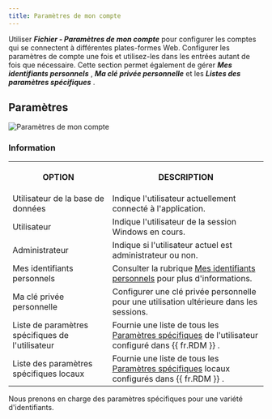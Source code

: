 ```yaml
---
title: Paramètres de mon compte
---
```

Utiliser ***Fichier - Paramètres de mon compte*** pour configurer les comptes qui se connectent à différentes plates-formes Web. Configurer les paramètres de compte une fois et utilisez-les dans les entrées autant de fois que nécessaire. Cette section permet également de gérer ***Mes identifiants personnels*** , ***Ma clé privée personnelle*** et les ***Listes des paramètres spécifiques*** . 

## Paramètres 

![Paramètres de mon compte](https://webdevolutions.azureedge.net/docs/fr/rdm/windows/clip10203.png) 

### Information 

<table>
	<tr>
		<th>

OPTION 
		</th>
		<th>
DESCRIPTION 
		</th>
	</tr>
	<tr>
		<td>
Utilisateur de la base de données 
		</td>
		<td>
Indique l'utilisateur actuellement connecté à l'application. 
		</td>
	</tr>
	<tr>
		<td>
Utilisateur 
		</td>
		<td>
Indique l'utilisateur de la session Windows en cours. 
		</td>
	</tr>
	<tr>
		<td>
Administrateur 
		</td>
		<td>
Indique si l'utilisateur actuel est administrateur ou non. 
		</td>
	</tr>
	<tr>
		<td>
Mes identifiants personnels 
		</td>
		<td>
Consulter la rubrique [Mes identifiants personnels](/fr/rdm/windows/commands/file/my-account-settings/my-personal-credentials/) pour plus d'informations. 
		</td>
	</tr>
	<tr>
		<td>
Ma clé privée personnelle 
		</td>
		<td>
Configurer une clé privée personnelle pour une utilisation ultérieure dans les sessions. 
		</td>
	</tr>
	<tr>
		<td>
Liste de paramètres spécifiques de l'utilisateur 
		</td>
		<td>
Fournie une liste de tous les [Paramètres spécifiques](/fr/rdm/windows/commands/edit/setting-overrides/specific-settings/) de l'utilisateur configuré dans {{ fr.RDM }} . 
		</td>
	</tr>
	<tr>
		<td>
Liste des paramètres spécifiques locaux 
		</td>
		<td>
Fournie une liste de tous les [Paramètres spécifiques](/fr/rdm/windows/commands/edit/setting-overrides/specific-settings/) locaux configurés dans {{ fr.RDM }} . 
		</td>
	</tr>
</table>

Nous prenons en charge des paramètres spécifiques pour une variété d'identifiants. 


